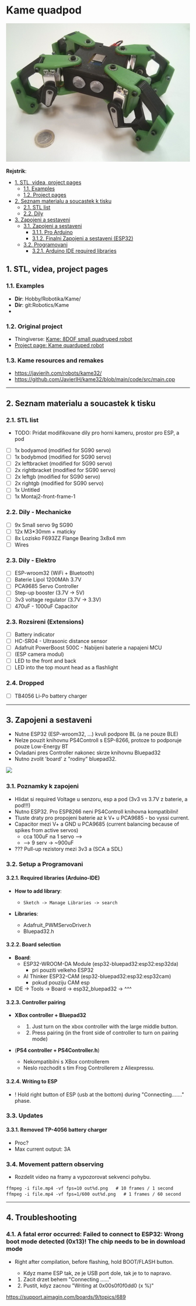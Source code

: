 # Kame quadpod

![kame](kame.jpg)

**Rejstrik**:

- [1. STL, videa, project pages](#1-stl-videa-project-pages)
  - [1.1. Examples](#11-examples)
  - [1.2. Project pages](#12-project-pages)
- [2. Seznam materialu a soucastek k tisku](#2-seznam-materialu-a-soucastek-k-tisku)
  - [2.1. STL list](#21-stl-list)
  - [2.2. Dily](#22-dily)
- [3. Zapojeni a sestaveni](#3-zapojeni-a-sestaveni)
  - [3.1. Zapojeni a sestaveni](#31-zapojeni-a-sestaveni)
    - [3.1.1. Pro Arduino](#311-pro-arduino)
    - [3.1.2. Finalni Zapojeni a sestaveni (ESP32)](#312-finalni-zapojeni-a-sestaveni-esp32)
  - [3.2. Programovani](#32-programovani)
    - [3.2.1. Arduino IDE required libraries](#321-arduino-ide-required-libraries)

## 1. STL, videa, project pages

### 1.1. Examples

- **Dir**: Hobby/Robotika/Kame/
- **Dir**: git:Robotics/Kame
- []()

### 1.2. Original project

- Thingiverse: [Kame: 8DOF small quadruped robot](https://www.thingiverse.com/thing:1265766)
- [Project page: Kame quarduped robot](https://hackaday.io/project/9334-kame-esp8266-based-quadruped)

### 1.3. Kame resources and remakes

- https://javierih.com/robots/kame32/
- https://github.com/JavierIH/kame32/blob/main/code/src/main.cpp


---------------------------------------------------------------------------------------------

## 2. Seznam materialu a soucastek k tisku

### 2.1. STL list

- TODO: Pridat modifikovane dily pro horni kameru, prostor pro ESP, a pod
- [ ] 1x bodyamod (modified for SG90 servo)
- [ ] 1x bodybmod (modified for SG90 servo)
- [ ] 2x leftbracket (modified for SG90 servo)
- [ ] 2x rightbracket (modified for SG90 servo)
- [ ] 2x leftgb (modified for SG90 servo)
- [ ] 2x rightgb (modified for SG90 servo)
- [ ] 1x Untitled
- [ ] 1x Montaj2-front-frame-1

### 2.2. Dily - Mechanicke

- [ ] 9x Small servo 9g SG90
- [ ] 12x M3\*30mm + maticky
- [ ] 8x Lozisko F693ZZ Flange Bearing 3x8x4 mm
- [ ] Wires

### 2.3. Dily - Elektro

- [ ] ESP-wroom32 (WiFi + Bluetooth)
- [ ] Baterie Lipol 1200MAh 3.7V
- [ ] PCA9685 Servo Controller
- [ ] Step-up booster (3.7V -> 5V)
- [ ] 3v3 voltage regulator (3.7V -> 3.3V)
- [ ] 470uF - 1000uF Capacitor

### 2.3. Rozsireni (Extensions)

- [ ] Battery indicator
- [ ] HC-SR04 - Ultrasonic distance sensor
- [ ] Adafruit PowerBoost 500C - Nabijeni baterie a napajeni MCU
- [ ] (ESP camera modul)
- [ ] LED to the front and back
- [ ] LED into the top mount head as a flashlight

### 2.4. Dropped

- [ ] TB4056 Li-Po battery charger

---------------------------------------------------------------------------------------------

## 3. Zapojeni a sestaveni

- Nutne ESP32 (ESP-wroom32, ...) kvuli podpore BL (a ne pouze BLE)
- Nelze pouzit knihovnu PS4Controll s ESP-8266, protoze to podporuje pouze Low-Energy BT
- Ovladani pres Controller nakonec skrze knihovnu Bluepad32
- Nutno zvolit 'board' z "rodiny" bluepad32.

![](kame-scheme.png)

### 3.1. Poznamky k zapojeni

- Hlidat si required Voltage u senzoru, esp a pod (3v3 vs 3.7V z baterie, a pod!!!)
- Nutno ESP32. Pro ESP8266 neni PS4Controll knihovna kompatibilni!
- Tluste draty pro propojeni baterie az k V+ u PCA9685 - bo vyssi current.
- Capacitor mezi V+ a GND u PCA9685 (current balancing because of spikes from active servos)
  - cca 100uF na 1 servo -->
  - --> 9 serv -> ~900uF
- ??? Pull-up rezistory mezi 3v3 a (SCA a SDL)

### 3.2. Setup a Programovani

#### 3.2.1. Required libraries (Arduino-IDE)

- **How to add library**:
  - `Sketch -> Manage Libraries -> search`

- **Libraries**:
  - Adafruit_PWMServoDriver.h
  - Bluepad32.h

#### 3.2.2. Board selection

- **Board**:
  - ESP32-WROOM-DA Module (esp32-bluepad32:esp32:esp32da)
    - pri pouziti velkeho ESP32
  - AI Thinker ESP32-CAM (esp32-bluepad32:esp32:esp32cam)
    - pokud pouziju CAM esp
- IDE -> Tools -> Board -> esp32_bluepad32 -> ^^^

#### 3.2.3. Controller pairing

- **XBox controller + Bluepad32**
  - 1. Just turn on the xbox controller with the large middle button.
  - 2. Press pairing (in the front side of controller to turn on pairing mode)

- (**PS4 controller + PS4Controller.h**)
  - Nekompatibilni s XBox controllerem
  - Neslo rozchodit s tim Frog Controllerem z Aliexpressu.

#### 3.2.4. Writing to ESP

- ! Hold right button of ESP (usb at the bottom) during "Connecting......." phase.

### 3.3. Updates

#### 3.3.1. Removed TP-4056 battery charger

- Proc?
- Max current output: 3A

### 3.4. Movement pattern observing

- Rozdelit video na framy a vypozorovat sekvenci pohybu.

```
ffmpeg -i file.mp4 -vf fps=10 out%d.png   # 10 frames / 1 second
ffmpeg -i file.mp4 -vf fps=1/600 out%d.png   # 1 frames / 60 second
```

---------------------------------------------------------------------------------------------

## 4. Troubleshooting

### 4.1. A fatal error occurred: Failed to connect to ESP32: Wrong boot mode detected (0x13)! The chip needs to be in download mode

- Right after compilation, before flashing, hold BOOT/FLASH button.
  - Kdyz mame ESP tak, ze je USB port dole, tak je to to napravo.

- 1. Zacit drzet behem "Connecting ......"
- 2. Pustit, kdyz zacnou "Writing at 0x00s0f0f0dd0 (x %)"

https://support.aimagin.com/boards/9/topics/689
